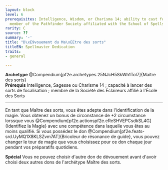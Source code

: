 ```yaml
---
layout: block
level: 6
prerequisites: Intelligence, Wisdom, or Charisma 14; ability to cast focus spells;
  member of the Pathfinder Society affiliated with the School of Spells
rarity: C
source: ??
summary: '-'
title: "D\xE9vouement du Ma\xEEtre des sorts"
titleEN: Spellmaster Dedication
traits:
- general

---
```


<div><strong>Archetype </strong>@Compendium[pf2e.archetypes.25NJcH5SkWh1Tol7]{Maître des sorts}</div>
<div><span><strong>Prérequis</strong> Intelligence, Sagesse ou Charisme 14 ; capacité à lancer des sorts de focalisation ; membre de la Société des Éclaireurs affilié à l'École des Sorts<br></span></div>
<hr>
<p>En tant que Maître des sorts, vous êtes adepte dans l'identification de la magie. Vous obtenez un bonus de circonstance de +2 circumstance lorssque vous @Compendium[pf2e.actionspf2e.eReSHVEPCsdkSL4G]{Identifiez la Magie} avec une compétence dans laquelle vous êtes au moins qualifié. Si vous possédez le don @Compendium[pf2e.feats-srd.UyMQ1X8KLSZvm7AT]{Bricoleur de résonance de guide}, vous pouvez changer le tour de magie que vous choisissez pour ce don chaque jour pendant vos préparatifs quotidiens.</p>
<p><strong>Spécial</strong> Vous ne pouvez choisir d'autre don de dévouement avant d'avoir choisi deux autres dons de l'archétype Maître des sorts.&nbsp;</p>